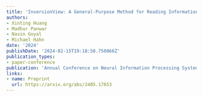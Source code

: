 ```yaml
---
title: 'InversionView: A General-Purpose Method for Reading Information from Neural Activations'
authors:
- Xinting Huang
- Madhur Panwar
- Navin Goyal
- Michael Hahn
date: '2024'
publishDate: '2024-02-15T19:18:58.750866Z'
publication_types:
- paper-conference
publication: 'Annual Conference on Neural Information Processing Systems (NeurIPS 2024)<br>Previously: Mechanistic Interpretability Workshop at ICML 2024 (oral) **🏆 Awarded Second Place Prize**'
links:
- name: Preprint
  url: https://arxiv.org/abs/2405.17653
---
```

